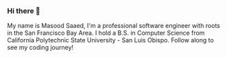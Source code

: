 ### Hi there 👋
My name is Masood Saaed, I'm a professional software engineer with roots in the San Francisco Bay Area. I hold a B.S. in Computer Science from California Polytechnic State University - San Luis Obispo.
Follow along to see my coding journey!
<!--
**MasoodMS95/MasoodMS95** is a ✨ _special_ ✨ repository because its `README.md` (this file) appears on your GitHub profile.

Here are some ideas to get you started:

- 🔭 I’m currently working on ...
- 🌱 I’m currently learning ...
- 👯 I’m looking to collaborate on ...
- 🤔 I’m looking for help with ...
- 💬 Ask me about ...
- 📫 How to reach me: ...
- 😄 Pronouns: ...
- ⚡ Fun fact: ...
-->

